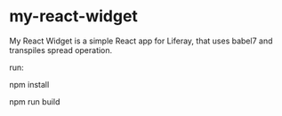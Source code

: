 # my-react-widget

My React Widget is a simple React app for Liferay, that uses babel7 and transpiles spread operation.

run:

npm install

npm run build